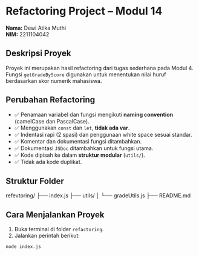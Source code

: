 # Refactoring Project – Modul 14

**Nama:** Dewi Atika Muthi  
**NIM:** 2211104042

## Deskripsi Proyek
Proyek ini merupakan hasil refactoring dari tugas sederhana pada Modul 4. Fungsi `getGradeByScore` digunakan untuk menentukan nilai huruf berdasarkan skor numerik mahasiswa.

## Perubahan Refactoring

- ✅ Penamaan variabel dan fungsi mengikuti **naming convention** (camelCase dan PascalCase).
- ✅ Menggunakan `const` dan `let`, **tidak ada var**.
- ✅ Indentasi rapi (2 spasi) dan penggunaan white space sesuai standar.
- ✅ Komentar dan dokumentasi fungsi ditambahkan.
- ✅ Dokumentasi `JSDoc` ditambahkan untuk fungsi utama.
- ✅ Kode dipisah ke dalam **struktur modular** (`utils/`).
- ✅ Tidak ada kode duplikat.

## Struktur Folder

refevtoring/
├── index.js
├── utils/
│ └── gradeUtils.js
├── README.md


## Cara Menjalankan Proyek

1. Buka terminal di folder `refactoring`.
2. Jalankan perintah berikut:

```bash
node index.js
